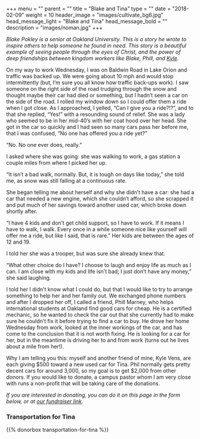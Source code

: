 +++
menu = ""
parent = ""
title = "Blake and Tina"
type = ""
date = "2018-02-09"
weight = 10
header_image = "images/cultivate_bg6.jpg"
head_message_light = "Blake and Tina"
head_message_bold = ""
description = "images/noman.jpg"
+++

<em>Blake Pokley is a senior at Oakland University. This is a story he wrote to inspire others to help someone he found in need. This story is a beautiful example of seeing people through the eyes of Christ, and the power of deep friendships between kingdom workers like Blake, Phill, and [Kyle](https://cultivateoakland.org/stories/kyle).</em>

On my way to work Wednesday, I was on Baldwin Road in Lake Orion and traffic was backed up. We were going about 10 mph and would stop intermittently (but, I’m sure you all know how traffic back-ups work). I saw someone on the right side of the road trudging through the snow and thought maybe their car had died or something, but I hadn’t seen a car on the side of the road. I rolled my window down so I could offer them a ride when I got close. As I approached, I yelled, “Can I give you a ride?!?”, and to that she replied, “Yes!” with a resounding sound of relief. She was a lady who seemed to be in her mid-40’s with her coat hood over her head. She got in the car so quickly and I had seen so many cars pass her before me, that I was confused, “No one has offered you a ride yet?”
 
“No. No one ever does, really.”
 
I asked where she was going: she was walking to work, a gas station a couple miles from where I picked her up.
 
“It isn’t a bad walk, normally. But, it is tough on days like today,” she told me, as snow was still falling at a continuous rate.
 
She began telling me about herself and why she didn’t have a car: she had a car that needed a new engine, which she couldn’t afford, so she scrapped it and put much of her savings toward another used car, which broke down shortly after.
 
“I have 4 kids and don’t get child support, so I have to work. If it means I have to walk, I walk. Every once in a while someone nice like yourself will offer me a ride, but like I said, that is rare.” Her kids are between the ages of 12 and 19.
 
I told her she was a trooper, but was sure she already knew that.
 
“What other choice do I have? I choose to laugh and enjoy life as much as I can. I am close with my kids and life isn’t bad; I just don’t have any money,” she said laughing.
 
I told her I didn’t know what I could do, but that I would like to try to arrange something to help her and her family out. We exchanged phone numbers and after I dropped her off, I called a friend, Phill Marney, who helps international students at Oakland find good cars for cheap. He is a certified mechanic, so he wanted to check the car out that she currently had to make sure he couldn’t fix it before trying to find a car to buy. He drove her home Wednesday from work, looked at the inner workings of the car, and has come to the conclusion that it is not worth fixing. He is looking for a car for her, but in the meantime is driving her to and from work (turns out he lives about a mile from her!).
 
Why I am telling you this: myself and another friend of mine, Kyle Vens, are each giving $500 toward a new used car for Tina. Phil normally gets pretty decent cars for around 3,000, so my goal is to get $2,000 from other donors. If you would like to donate, a campus pastor whom I am very close with runs a non-profit that will be taking care of the donations.

<em>If you are interested in donating, you can do it on this page in the form below, or at [our fundraiser link](https://donorbox.org/transportation-for-tina).</em>

### Transportation for Tina

{{% donorbox transportation-for-tina %}}
